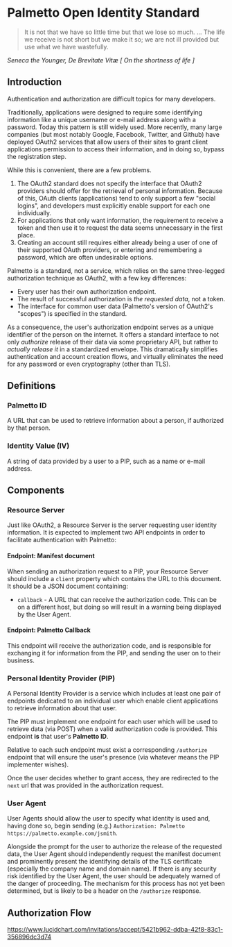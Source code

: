 # Palmetto Open Identity Standard
> It is not that we have so little time but that we lose so much. … The life we receive is not short but we make it so; we are not ill provided but use what we have wastefully.

*Seneca the Younger, De Brevitate Vitæ [ On the shortness of life ]*
## Introduction
Authentication and authorization are difficult topics for many developers.

Traditionally, applications were designed to require some identifying information like a unique username or e-mail address along with a password. Today this pattern is still widely used. More recently, many large companies (but most notably Google, Facebook, Twitter, and Github) have deployed OAuth2 services that allow users of their sites to grant client applications permission to access their information, and in doing so, bypass the registration step.

While this is convenient, there are a few problems.
1. The OAuth2 standard does not specify the interface that OAuth2 providers should offer for the retrieval of personal information. Because of this, OAuth clients (applications) tend to only support a few "social logins", and developers must explicitly enable support for each one individually.
2. For applications that only want information, the requirement to receive a token and then use it to request the data seems unnecessary in the first place.
3. Creating an account still requires either already being a user of one of their supported OAuth providers, or entering and remembering a password, which are often undesirable options.

Palmetto is a standard, not a service, which relies on the same three-legged authorization technique as OAuth2, with a few key differences:
* Every user has their own authorization endpoint.
* The result of successful authorization is *the requested data*, not a token.
* The interface for common user data (Palmetto's version of OAuth2's "scopes") is specified in the standard.

As a consequence, the user's authorization endpoint serves as a unique identifier of the person on the internet. It offers a standard interface to not only _authorize_ release of their data via some proprietary API, but rather to _actually release it_ in a standardized envelope. This dramatically simplifies authentication and account creation flows, and virtually eliminates the need for any password or even cryptography (other than TLS).

## Definitions

### Palmetto ID

A URL that can be used to retrieve information about a person, if authorized by that person.

### Identity Value (IV)

A string of data provided by a user to a PIP, such as a name or e-mail address.

## Components

### Resource Server

Just like OAuth2, a Resource Server is the server requesting user identity information. It is expected to implement two API endpoints in order to facilitate authentication with Palmetto:

#### Endpoint: Manifest document

When sending an authorization request to a PIP, your Resource Server should include a `client` property which contains the URL to this document. It should be a JSON document containing:

* `callback` - A URL that can receive the authorization code. This can be on a different host, but doing so will result in a warning being displayed by the User Agent.

#### Endpoint: Palmetto Callback

This endpoint will receive the authorization code, and is responsible for exchanging it for information from the PIP, and sending the user on to their business.

### Personal Identity Provider (PIP)

A Personal Identity Provider is a service which includes at least one pair of endpoints dedicated to an individual user which enable client applications to retrieve information about that user.

The PIP must implement one endpoint for each user which will be used to retrieve data (via POST) when a valid authorization code is provided. This endpoint **is** that user's **Palmetto ID**.

Relative to each such endpoint must exist a corresponding `/authorize` endpoint that will ensure the user's presence (via whatever means the PIP implementer wishes).

Once the user decides whether to grant access, they are redirected to the `next` url that was provided in the authorization request.

### User Agent

User Agents should allow the user to specify what identity is used and, having done so, begin sending (e.g.) `Authorization: Palmetto https://palmetto.example.com/jsmith`.

Alongside the prompt for the user to authorize the release of the requested data, the User Agent should independently request the manifest document and prominently present the identifying details of the TLS certificate (especially the company name and domain name). If there is any security risk identified by the User Agent, the user should be adequately warned of the danger of proceeding. The mechanism for this process has not yet been determined, but is likely to be a header on the `/authorize` response.

## Authorization Flow

https://www.lucidchart.com/invitations/accept/5421b962-ddba-42f8-83c1-356896dc3d74
